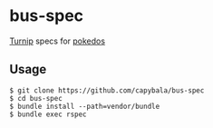 bus-spec
========

[Turnip](https://github.com/jnicklas/turnip) specs for [pokedos](http://bus.capybala.com/)


Usage
-----

```
$ git clone https://github.com/capybala/bus-spec
$ cd bus-spec
$ bundle install --path=vendor/bundle
$ bundle exec rspec
```
